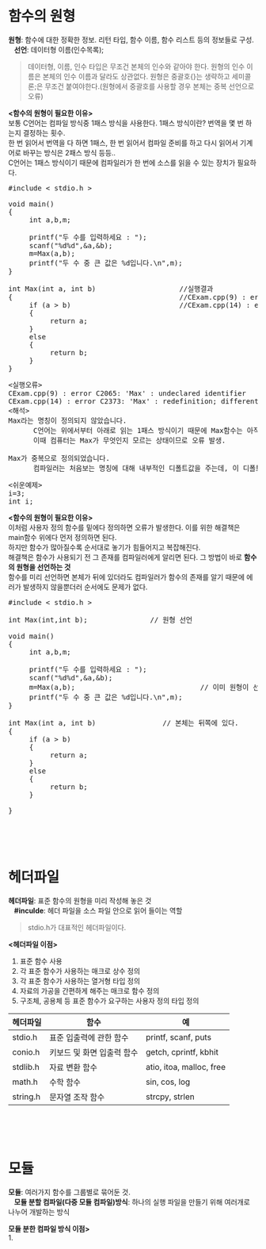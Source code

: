 # 함수의 원형
**원형**: 함수에 대한 정확한 정보. 리턴 타입, 함수 이름, 함수 리스트 등의 정보들로 구성.    
&nbsp;&nbsp;&nbsp;**선언**: 데이터형 이름(인수목록);  
> 데이터형, 이름, 인수 타입은 무조건 본체의 인수와 같아야 한다.
> 원형의 인수 이름은 본체의 인수 이름과 달라도 상관없다.
> 원형은 중괄호{}는 생략하고 세미콜론;은 무조건 붙여야한다.(원형에서 중괄호를 사용할 경우 본체는 중복 선언으로 오류)

**<함수의 원형이 필요한 이유>**  
보통 C언어는 컴파일 방식중 1패스 방식을 사용한다. 1패스 방식이란? 번역을 몇 번 하는지 결정하는 횟수.    
한 번 읽어서 번역을 다 하면 1패스, 한 번 읽어서 컴파일 준비를 하고 다시 읽어서 기계어로 바꾸는 방식은 2패스 방식 등등..    
C언어는 1패스 방식이기 때문에 컴파일러가 한 번에 소스를 읽을 수 있는 장치가 필요하다.    
<pre>#include < stdio.h >

void main()
{
     int a,b,m; 

     printf("두 수를 입력하세요 : ");
     scanf("%d%d",&a,&b);
     m=Max(a,b);
     printf("두 수 중 큰 값은 %d입니다.\n",m);
} 

int Max(int a, int b)                    //실행결과
{                                        //CExam.cpp(9) : error C2065: 'Max' : undeclared identifier
     if (a > b)                          //CExam.cpp(14) : error C2373: 'Max' : redefinition; different type modifiers
     {
          return a;
     } 
     else 
     {
          return b;
     }
}</pre>
<pre>
<실행오류>
CExam.cpp(9) : error C2065: 'Max' : undeclared identifier
CExam.cpp(14) : error C2373: 'Max' : redefinition; different type modifiers
<해석>
Max라는 명칭이 정의되지 않았습니다.
      C언어는 위에서부터 아래로 읽는 1패스 방식이기 때문에 Max함수는 아직 번역되지 않은 미지의 함수.
      이때 컴퓨터는 Max가 무엇인지 모르는 상태이므로 오류 발생.
  
Max가 중복으로 정의되었습니다.
      컴파일러는 처음보는 명칭에 대해 내부적인 디폴트값을 주는데, 이 디폴트값과 다르게 선언되었다는 뜻.
</pre>
<pre><쉬운예제>
i=3;
int i;
</pre>
**<함수의 원형이 필요한 이유>**  
이처럼 사용자 정의 함수를 밑에다 정의하면 오류가 발생한다. 이를 위한 해결책은 main함수 위에다 먼저 정의하면 된다.  
하지만 함수가 많아질수록 순서대로 놓기가 힘들어지고 복잡해진다.  
해결책은 함수가 사용되기 전 그 존재를 컴파일러에게 알리면 된다. 그 방법이 바로 **함수의 원형을 선언하는 것**  
함수를 미리 선언하면 본체가 뒤에 있더라도 컴파일러가 함수의 존재를 알기 때문에 에러가 발생하지 않을뿐더러 순서에도 문제가 없다.
<pre>#include < stdio.h >

int Max(int,int b);               // 원형 선언

void main()
{
     int a,b,m;

     printf("두 수를 입력하세요 : ");
     scanf("%d%d",&a,&b);
     m=Max(a,b);                              // 이미 원형이 선언되었으므로 Max가 함수임을 알 수 있다.
     printf("두 수 중 큰 값은 %d입니다.\n",m);
} 

int Max(int a, int b)                // 본체는 뒤쪽에 있다.
{
     if (a > b) 
     {
          return a;
     } 
     else 
     {
          return b;
     }

}</pre><br><br><br>

# 헤더파일
**헤더파일**: 표준 함수의 원형을 미리 작성해 놓은 것  
&nbsp;&nbsp;&nbsp;**#inculde**: 헤더 파일을 소스 파일 안으로 읽어 들이는 역할  
> stdio.h가 대표적인 헤더파일이다.

**<헤더파일 이점>**  
1. 표준 함수 사용
2. 각 표준 함수가 사용하는 매크로 상수 정의
3. 각 표준 함수가 사용하는 열거형 타입 정의
4. 자료의 가공을 간편하게 해주는 매크로 함수 정의
5. 구조체, 공용체 등 표준 함수가 요구하는 사용자 정의 타입 정의

|헤더파일|함수|예|
|----|----|----|
|stdio.h|표준 입출력에 관한 함수|printf, scanf, puts|
|conio.h|키보드 및 화면 입출력 함수|getch, cprintf, kbhit|
|stdlib.h|자료 변환 함수|atio, itoa, malloc, free|
|math.h|수학 함수|sin, cos, log|
|string.h|문자열 조작 함수|strcpy, strlen|

<br><br><br>
# 모듈
**모듈**: 여러가지 함수를 그룹별로 묶어둔 것.  
&nbsp;&nbsp;&nbsp;**모듈 분할 컴파일(다중 모듈 컴파일)방식**: 하나의 실행 파일을 만들기 위해 여러개로 나누어 개발하는 방식  

**모듈 분한 컴파일 방식 이점>**  
1.
